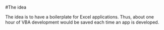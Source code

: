 #The idea

The idea is to have a boilerplate for Excel applications.
Thus, about one hour of VBA development would be saved each time an app is developed.
